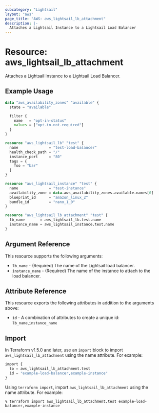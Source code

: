 ```yaml
---
subcategory: "Lightsail"
layout: "aws"
page_title: "AWS: aws_lightsail_lb_attachment"
description: |-
  Attaches a Lightsail Instance to a Lightsail Load Balancer
---
```


# Resource: aws_lightsail_lb_attachment

Attaches a Lightsail Instance to a Lightsail Load Balancer.

## Example Usage

```terraform
data "aws_availability_zones" "available" {
  state = "available"

  filter {
    name   = "opt-in-status"
    values = ["opt-in-not-required"]
  }
}

resource "aws_lightsail_lb" "test" {
  name              = "test-load-balancer"
  health_check_path = "/"
  instance_port     = "80"
  tags = {
    foo = "bar"
  }
}

resource "aws_lightsail_instance" "test" {
  name              = "test-instance"
  availability_zone = data.aws_availability_zones.available.names[0]
  blueprint_id      = "amazon_linux_2"
  bundle_id         = "nano_1_0"
}

resource "aws_lightsail_lb_attachment" "test" {
  lb_name       = aws_lightsail_lb.test.name
  instance_name = aws_lightsail_instance.test.name
}
```

## Argument Reference

This resource supports the following arguments:

* `lb_name` - (Required) The name of the Lightsail load balancer.
* `instance_name` - (Required) The name of the instance to attach to the load balancer.

## Attribute Reference

This resource exports the following attributes in addition to the arguments above:

* `id` - A combination of attributes to create a unique id: `lb_name`,`instance_name`

## Import

In Terraform v1.5.0 and later, use an `import` block to import `aws_lightsail_lb_attachment` using the name attribute. For example:

```terraform
import {
  to = aws_lightsail_lb_attachment.test
  id = "example-load-balancer,example-instance"
}
```

Using `terraform import`, import `aws_lightsail_lb_attachment` using the name attribute. For example:

```console
% terraform import aws_lightsail_lb_attachment.test example-load-balancer,example-instance
```
